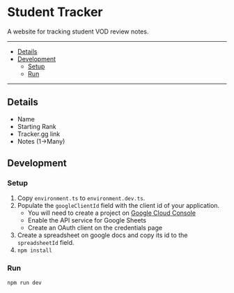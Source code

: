 # Student Tracker
A website for tracking student VOD review notes.

---
- [Details](#details)
- [Development](#development)
    - [Setup](#setup)
    - [Run](#run)
---

## Details
* Name
* Starting Rank
* Tracker.gg link
* Notes (1->Many)

## Development

### Setup
1. Copy `environment.ts` to `environment.dev.ts`.
2. Populate the `googleClientId` field with the client id of your application.
    - You will need to create a project on [Google Cloud Console](https://console.cloud.google.com/)
    - Enable the API service for Google Sheets
    - Create an OAuth client on the credentials page
3. Create a spreadsheet on google docs and copy its id to the `spreadsheetId` field.
4. `npm install`

### Run
```npm run dev```